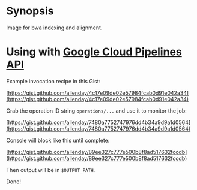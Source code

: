 # Synopsis

Image for bwa indexing and alignment.

# Using with [Google Cloud Pipelines API](https://cloud.google.com/genomics/v1alpha2/pipelines)

Example invocation recipe in this Gist:

[https://gist.github.com/allenday/4c17e09de02e57984fcab0d91e042a34](https://gist.github.com/allenday/4c17e09de02e57984fcab0d91e042a34)

Grab the operation ID string `operations/...` and use it to monitor the job:

[https://gist.github.com/allenday/7480a7752747976dd4b34a9d9a1d0564](https://gist.github.com/allenday/7480a7752747976dd4b34a9d9a1d0564)

Console will block like this until complete:

[https://gist.github.com/allenday/89ee327c777e500b8f8ad517632fccdb](https://gist.github.com/allenday/89ee327c777e500b8f8ad517632fccdb)

Then output will be in `$OUTPUT_PATH`.

Done!
